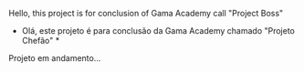 Hello, this project is for conclusion of Gama Academy call "Project Boss"

* Olá, este projeto é para conclusão da Gama Academy chamado "Projeto Chefão" *

Projeto em andamento...
